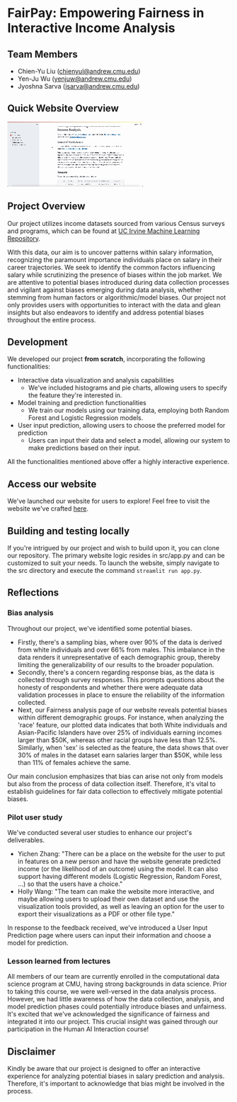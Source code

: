 # FairPay: Empowering Fairness in Interactive Income Analysis


## Team Members
- Chien-Yu Liu (chienyul@andrew.cmu.edu)
- Yen-Ju Wu (yenjuw@andrew.cmu.edu)
- Jyoshna Sarva (jsarva@andrew.cmu.edu)


## Quick Website Overview
![Overview](images/Readme.gif)


## Project Overview
Our project utilizes income datasets sourced from various Census surveys and programs, which can be found at [UC Irvine Machine Learning Repository](https://archive.ics.uci.edu/dataset/2/adult). 

With this data, our aim is to uncover patterns within salary information, recognizing the paramount importance individuals place on salary in their career trajectories. We seek to identify the common factors influencing salary while scrutinizing the presence of biases within the job market. We are attentive to potential biases introduced during data collection processes and vigilant against biases emerging during data analysis, whether stemming from human factors or algorithmic/model biases. Our project not only provides users with opportunities to interact with the data and glean insights but also endeavors to identify and address potential biases throughout the entire process.


## Development
We developed our project **from scratch**, incorporating the following functionalities:

- Interactive data visualization and analysis capabilities
  - We've included histograms and pie charts, allowing users to specify the feature they're interested in.
- Model training and prediction functionalities
  - We train our models using our training data, employing both Random Forest and Logistic Regression models.
- User input prediction, allowing users to choose the preferred model for prediction
  - Users can input their data and select a model, allowing our system to make predictions based on their input.

All the functionalities mentioned above offer a highly interactive experience.


## Access our website
We've launched our website for users to explore! Feel free to visit the website we've crafted [here](https://haii-fairpay.streamlit.app/).


## Building and testing locally
If you're intrigued by our project and wish to build upon it, you can clone our repository. The primary website logic resides in src/app.py and can be customized to suit your needs. To launch the website, simply navigate to the src directory and execute the command `streamlit run app.py`.


## Reflections
### Bias analysis
Throughout our project, we've identified some potential biases. 
- Firstly, there's a sampling bias, where over 90% of the data is derived from white individuals and over 66% from males. This imbalance in the data renders it unrepresentative of each demographic group, thereby limiting the generalizability of our results to the broader population. 
- Secondly, there's a concern regarding response bias, as the data is collected through survey responses. This prompts questions about the honesty of respondents and whether there were adequate data validation processes in place to ensure the reliability of the information collected.
- Next, our Fairness analysis page of our website reveals potential biases within different demographic groups. For instance, when analyzing the 'race' feature, our plotted data indicates that both White individuals and Asian-Pacific Islanders have over 25% of individuals earning incomes larger than $50K, whereas other racial groups have less than 12.5%. Similarly, when 'sex' is selected as the feature, the data shows that over 30% of males in the dataset earn salaries larger than $50K, while less than 11% of females achieve the same.

Our main conclusion emphasizes that bias can arise not only from models but also from the process of data collection itself. Therefore, it's vital to establish guidelines for fair data collection to effectively mitigate potential biases.

### Pilot user study
We've conducted several user studies to enhance our project's deliverables.
- Yichen Zhang: "There can be a place on the website for the user to put in features on a new person and have the website generate predicted income (or the likelihood of an outcome) using the model. 
It can also support having different models (Logistic Regression, Random Forest, …) so that the users have a choice."
- Holly Wang: "The team can make the website more interactive, and maybe allowing users to upload their own dataset and use the visualization tools provided, as well as leaving an option for the user to export their visualizations as a PDF or other file type."

In response to the feedback received, we've introduced a User Input Prediction page where users can input their information and choose a model for prediction.

### Lesson learned from lectures
All members of our team are currently enrolled in the computational data science program at CMU, having strong backgrounds in data science. Prior to taking this course, we were well-versed in the data analysis process. However, we had little awareness of how the data collection, analysis, and model prediction phases could potentially introduce biases and unfairness. It's excited that we've acknowledged the significance of fairness and integrated it into our project. This crucial insight was gained through our participation in the Human AI Interaction course!


## Disclaimer
Kindly be aware that our project is designed to offer an interactive experience for analyzing potential biases in salary prediction and analysis. Therefore, it's important to acknowledge that bias might be involved in the process.

